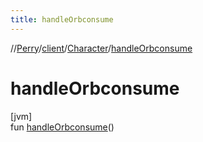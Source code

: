 ```yaml
---
title: handleOrbconsume
---
```

//[Perry](../../../index.html)/[client](../index.html)/[Character](index.html)/[handleOrbconsume](handle-orbconsume.html)



# handleOrbconsume



[jvm]\
fun [handleOrbconsume](handle-orbconsume.html)()




